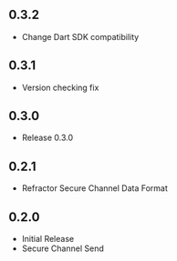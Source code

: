 ## 0.3.2
- Change Dart SDK compatibility

## 0.3.1
- Version checking fix

## 0.3.0
- Release 0.3.0

## 0.2.1
- Refractor Secure Channel Data Format

## 0.2.0
- Initial Release
- Secure Channel Send
